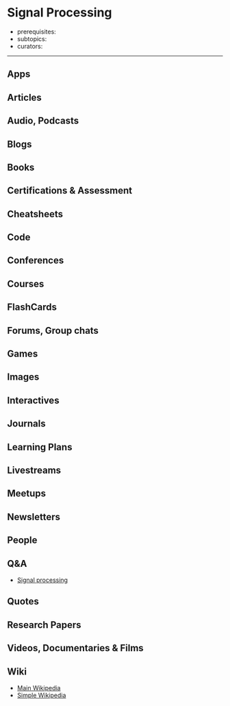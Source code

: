 # Signal Processing

- prerequisites:
- subtopics:
- curators:

------

## Apps

## Articles

## Audio, Podcasts

## Blogs

## Books

## Certifications & Assessment

## Cheatsheets

## Code

## Conferences

## Courses

## FlashCards

## Forums, Group chats

## Games

## Images

## Interactives

## Journals

## Learning Plans

## Livestreams

## Meetups

## Newsletters

## People

## Q&A

- [Signal processing](https://dsp.stackexchange.com)

## Quotes

## Research Papers

## Videos, Documentaries & Films

## Wiki

- [Main Wikipedia](https://en.wikipedia.org/wiki/Signal_processing)
- [Simple Wikipedia](https://simple.wikipedia.org/wiki/Signal_processing)

